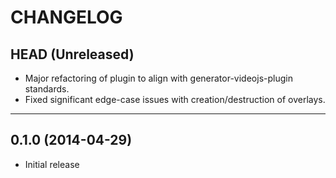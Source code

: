 # CHANGELOG

## HEAD (Unreleased)
* Major refactoring of plugin to align with generator-videojs-plugin standards.
* Fixed significant edge-case issues with creation/destruction of overlays.

--------------------

## 0.1.0 (2014-04-29)
* Initial release

